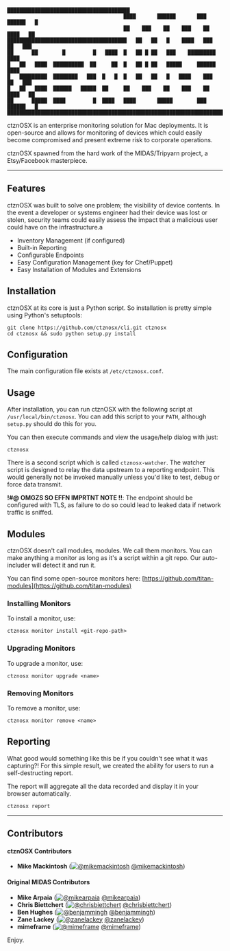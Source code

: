                                          ████████████████████████████████████████
                                          ████       ██████       ███   ██████   █
                                          ██    ███    ██    ███    ██   ████   ██
    ███████████████████████████████████████   ██   ██   █    ████   ███   ██   ███
    ██      ██        █         █   ████  █   ██ █ ██   ███    █████████      ████
    █   ██   ████  ██████████  ██     ██  █   ██ █ ██   █████     ██████      ████
    █   █████████  ████████   ███  █   █  █   ██   ██   █   ████    ███   ██   ███
    █   ██   ████  ██████   █████  ██     ██    ███    ██    ███    ██   ████   ██
    ██      █████  ████         █  ████   ████       █████        ███   ██████   █
    ██████████████████████████████████████████████████████████████████████████████


ctznOSX is an enterprise monitoring solution for Mac deployments. It is open-source and allows for monitoring of devices which could easily become compromised and present extreme risk to corporate operations.

ctznOSX spawned from the hard work of the MIDAS/Tripyarn project, a Etsy/Facebook masterpiece. 

----------------------------------------------------------------------------------

Features
--------
ctznOSX was built to solve one problem; the visibility of device contents. In the event a developer or systems engineer had their device was lost or stolen, security teams could easily assess the impact that a malicious user could have on the infrastructure.a

  - Inventory Management (if configured)
  - Built-in Reporting
  - Configurable Endpoints
  - Easy Configuration Management (key for Chef/Puppet)
  - Easy Installation of Modules and Extensions
  
Installation
------------
ctznOSX at its core is just a Python script. So installation is pretty simple using Python's setuptools:
    
    git clone https://github.com/ctznosx/cli.git ctznosx
    cd ctznosx && sudo python setup.py install

Configuration
-------------
The main configuration file exists at `/etc/ctznosx.conf`. 

Usage
-----
After installation, you can run ctznOSX with the following script at `/usr/local/bin/ctznosx`. You can add this script to your `PATH`, although `setup.py` should do this for you.

You can then execute commands and view the usage/help dialog with just:

    ctznosx
   
There is a second script which is called `ctznosx-watcher`. The watcher script is designed to relay the data upstream to a reporting endpoint. This would generally not be invoked manually unless you'd like to test, debug or force data transmit. 

**!#@ OMGZS SO EFFN IMPRTNT NOTE !!**: The endpoint should be configured with TLS, as failure to do so could lead to leaked data if network traffic is sniffed.

Modules
-------
ctznOSX doesn't call modules, modules. We call them monitors. You can make anything a monitor as long as it's a script within a git repo. Our auto-includer will detect it and run it. 

You can find some open-source monitors here: [https://github.com/titan-modules](https://github.com/titan-modules)

### Installing Monitors

To install a monitor, use:

    ctznosx monitor install <git-repo-path>
    
### Upgrading Monitors

To upgrade a monitor, use:

    ctznosx monitor upgrade <name>

### Removing Monitors

To remove a monitor, use:

    ctznosx monitor remove <name>

Reporting
---------
What good would something like this be if you couldn't see what it was capturing?! For this simple result, we created the ability for users to run a self-destructing report.

The report will aggregate all the data recorded and display it in your browser automatically.

    ctznosx report

----------------------------------------------------------------------------------

Contributors
---------------------------

#### ctznOSX Contributors

+ __Mike Mackintosh__ ([![@mikemackintosh][twitter]](http://twitter.com/mikemackintosh)
 [@mikemackintosh](https://twitter.com/mikemackintosh))

#### Original MIDAS Contributors

+ __Mike Arpaia__ ([![@mikearpaia][twitter]](http://twitter.com/mikearpaia)
[@mikearpaia](https://twitter.com/mikearpaia))
+ __Chris Biettchert__ ([![@chrisbiettchert][twitter]](http://twitter.com/chrisbiettchert)
[@chrisbiettchert](https://twitter.com/chrisbiettchert))
+ __Ben Hughes__ ([![@benjammingh][twitter]](http://twitter.com/benjammingh)
[@benjammingh](https://twitter.com/benjammingh))
+ __Zane Lackey__ ([![@zanelackey][twitter]](http://twitter.com/zanelackey)
[@zanelackey](https://twitter.com/zanelackey))
+ __mimeframe__ ([![@mimeframe][twitter]](http://twitter.com/mimeframe)
[@mimeframe](https://twitter.com/mimeframe))

Enjoy.

  [twitter]: http://i.imgur.com/wWzX9uB.png
  [github]: http://i.imgur.com/9I6NRUm.png